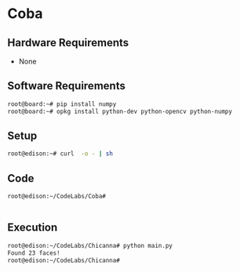 # Coba

> 

## Hardware Requirements

- None

## Software Requirements

```sh
root@board:~# pip install numpy
root@board:~# opkg install python-dev python-opencv python-numpy
```

## Setup

```sh
root@edison:~# curl  -o - | sh
```

## Code

```sh
root@edison:~/CodeLabs/Coba# 
```

```python
```

## Execution

```sh
root@edison:~/CodeLabs/Chicanna# python main.py 
Found 23 faces!
root@edison:~/CodeLabs/Chicanna# 
```
